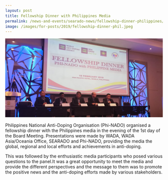 ```yaml
---
layout: post
title: Fellowship Dinner with Philippines Media
permalink: /news-and-events/searado-news/fellowship-dinner-philippines/
image: /images/for-posts/2019/fellowship-dinner-phil.jpeg
---
```

![Fellowship Dinner with Philippines Media](/images/for-posts/2019/fellowship-dinner-phil.jpeg)

Philippines National Anti-Doping Organisation (Phi-NADO) organised a fellowship dinner with the Philippines media in the evening of the 1st day of the Board Meeting. Presentations were made by WADA, WADA Asia/Oceania Office, SEARADO and Phi-NADO, providing the media the global, regional and local efforts and achievements in anti-doping.

This was followed by the enthusiastic media participants who posed various questions to the panel.It was a great opportunity to meet the media and provide the different perspectives and the message to them was to promote the positive news and the anti-doping efforts made by various stakeholders.
